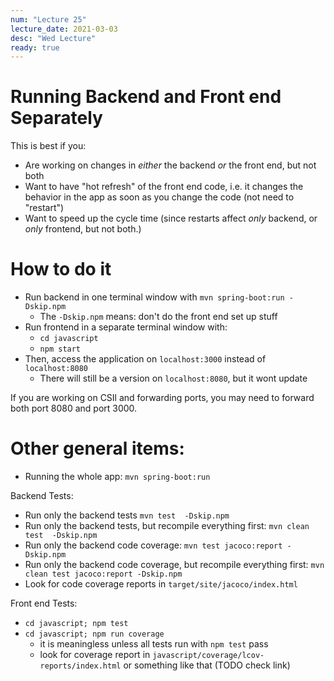 ```yaml
---
num: "Lecture 25"
lecture_date: 2021-03-03
desc: "Wed Lecture"
ready: true
---
```


# Running Backend and Front end Separately

This is best if you:
* Are working on changes in *either* the backend *or* the front end, but not both
* Want to have "hot refresh" of the front end code, i.e. it changes the behavior in the app as soon as you change the code (not need to "restart")
* Want to speed up the cycle time (since restarts affect *only* backend, or *only* frontend, but not both.)
 
# How to do it 
 
* Run backend in one terminal window with `mvn spring-boot:run -Dskip.npm`
  * The `-Dskip.npm` means: don't do the front end set up stuff
* Run frontend in a separate terminal window with:
  * `cd javascript`
  * `npm start`
* Then, access the application on `localhost:3000` instead of `localhost:8080`
  * There will still be a version on `localhost:8080`, but it wont update 

If you are working on CSIl and forwarding ports, you may need to forward both port 8080 and port 3000.

# Other general items:

* Running the whole app: `mvn spring-boot:run`

Backend Tests:

* Run only the backend tests `mvn test  -Dskip.npm` 
* Run only the backend tests, but recompile everything first: `mvn clean test  -Dskip.npm` 
* Run only the backend code coverage: `mvn test jacoco:report -Dskip.npm` 
* Run only the backend code coverage, but recompile everything first: `mvn clean test jacoco:report -Dskip.npm` 
* Look for code coverage reports in `target/site/jacoco/index.html`

Front end Tests:

* `cd javascript; npm test`
* `cd javascript; npm run coverage`
  * it is meaningless unless all tests run with `npm test` pass
  * look for coverage report in `javascript/coverage/lcov-reports/index.html` or something like that (TODO check link)

